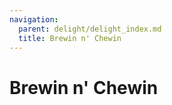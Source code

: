 ```yaml
---
navigation:
  parent: delight/delight_index.md
  title: Brewin n' Chewin
---
```

# Brewin n' Chewin